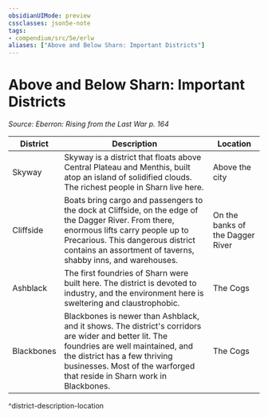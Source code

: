 ```yaml
---
obsidianUIMode: preview
cssclasses: json5e-note
tags:
- compendium/src/5e/erlw
aliases: ["Above and Below Sharn: Important Districts"]
---
```

# Above and Below Sharn: Important Districts
*Source: Eberron: Rising from the Last War p. 164* 

| District | Description | Location |
|----------|-------------|----------|
| Skyway | Skyway is a district that floats above Central Plateau and Menthis, built atop an island of solidified clouds. The richest people in Sharn live here. | Above the city |
| Cliffside | Boats bring cargo and passengers to the dock at Cliffside, on the edge of the Dagger River. From there, enormous lifts carry people up to Precarious. This dangerous district contains an assortment of taverns, shabby inns, and warehouses. | On the banks of the Dagger River |
| Ashblack | The first foundries of Sharn were built here. The district is devoted to industry, and the environment here is sweltering and claustrophobic. | The Cogs |
| Blackbones | Blackbones is newer than Ashblack, and it shows. The district's corridors are wider and better lit. The foundries are well maintained, and the district has a few thriving businesses. Most of the warforged that reside in Sharn work in Blackbones. | The Cogs |
^district-description-location